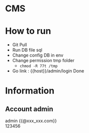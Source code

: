 # CMS
# How to run
- Git Pull
- Run DB file sql
- Change config DB in env
- Change permission tmp folder
  - `chmod -R 77t /tmp`
- Go link : {{host}}/admin/login
Done

# Information
## Account admin
admin {{@xxx_xxx.com}}\
123456
